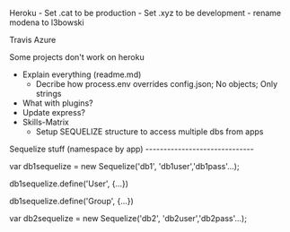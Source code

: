 Heroku
	- Set .cat to be production
	- Set .xyz to be development
	- rename modena to l3bowski

Travis Azure
	
Some projects don't work on heroku

- Explain everything (readme.md)
	- Decribe how process.env overrides config.json; No objects; Only strings
- What with plugins?
- Update express?
- Skills-Matrix
	- Setup SEQUELIZE structure to access multiple dbs from apps

Sequelize stuff (namespace by app) ------------------------------

var db1sequelize = new Sequelize('db1', 'db1user','db1pass'...);

db1sequelize.define('User', {...})

db1sequelize.define('Group', {...})

var db2sequelize = new Sequelize('db2', 'db2user','db2pass'...);

